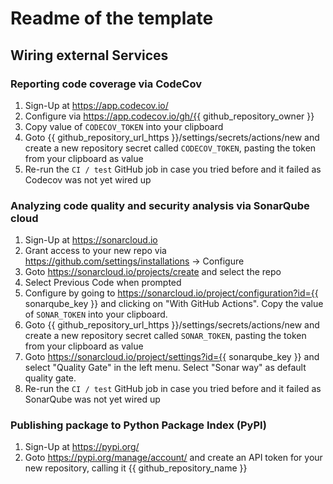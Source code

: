 # Readme of the template

## Wiring external Services

### Reporting code coverage via CodeCov

1. Sign-Up at https://app.codecov.io/
2. Configure via https://app.codecov.io/gh/{{ github_repository_owner }}
3. Copy value of `CODECOV_TOKEN` into your clipboard
4. Goto {{ github_repository_url_https }}/settings/secrets/actions/new and create a new repository secret called `CODECOV_TOKEN`, pasting the token from your clipboard as value
5. Re-run the `CI / test` GitHub job in case you tried before and it failed as Codecov was not yet wired up

### Analyzing code quality and security analysis via SonarQube cloud

1. Sign-Up at https://sonarcloud.io
2. Grant access to your new repo via https://github.com/settings/installations -> Configure
3. Goto https://sonarcloud.io/projects/create and select the repo
4. Select Previous Code when prompted
5. Configure by going to https://sonarcloud.io/project/configuration?id={{ sonarqube_key }} and clicking on "With GitHub Actions". Copy the value of `SONAR_TOKEN` into your clipboard.
6. Goto {{ github_repository_url_https }}/settings/secrets/actions/new and create a new repository secret called `SONAR_TOKEN`, pasting the token from your clipboard as value
6. Goto https://sonarcloud.io/project/settings?id={{ sonarqube_key }} and select "Quality Gate" in the left menu. Select "Sonar way" as default quality gate.
7. Re-run the `CI / test` GitHub job in case you tried before and it failed as SonarQube was not yet wired up

### Publishing package to Python Package Index (PyPI)

1. Sign-Up at https://pypi.org/
2. Goto https://pypi.org/manage/account/ and create an API token for your new repository, calling it {{ github_repository_name }}
